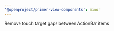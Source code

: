 ```yaml
---
'@openproject/primer-view-components': minor
---
```


Remove touch target gaps between ActionBar items
